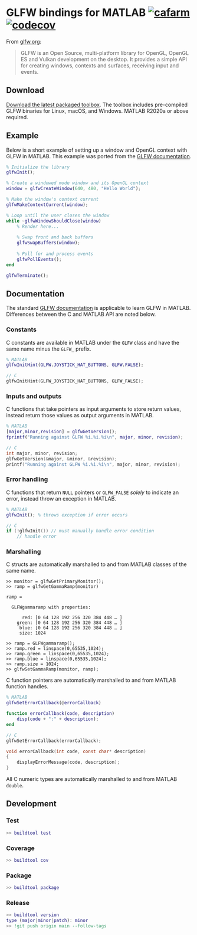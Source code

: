 # GLFW bindings for MATLAB [![cafarm](https://circleci.com/gh/cafarm/matlab-glfw.svg?style=svg)](https://app.circleci.com/pipelines/github/cafarm/matlab-glfw) [![codecov](https://codecov.io/gh/cafarm/matlab-glfw/branch/main/graph/badge.svg?token=IXB5XNSA10)](https://codecov.io/gh/cafarm/matlab-glfw)
From [glfw.org](https://www.glfw.org):

> GLFW is an Open Source, multi-platform library for OpenGL, OpenGL ES and Vulkan development on the desktop. It provides a simple API for creating windows, contexts and surfaces, receiving input and events.

## Download
[Download the latest packaged toolbox](http://github.com/cafarm/matlab-glfw/releases/latest/download/GLFW.mltbx). The toolbox includes pre-compiled GLFW binaries for Linux, macOS, and Windows. MATLAB R2020a or above required.

## Example
Below is a short example of setting up a window and OpenGL context with GLFW in MATLAB. This example was ported from the [GLFW documentation](https://www.glfw.org/documentation.html).
```matlab
% Initialize the library
glfwInit();

% Create a windowed mode window and its OpenGL context
window = glfwCreateWindow(640, 480, "Hello World");

% Make the window's context current
glfwMakeContextCurrent(window);

% Loop until the user closes the window
while ~glfwWindowShouldClose(window)
    % Render here...
    
    % Swap front and back buffers
    glfwSwapBuffers(window);
    
    % Poll for and process events
    glfwPollEvents();
end

glfwTerminate();
```

## Documentation
The standard [GLFW documentation](https://www.glfw.org/docs/latest/) is applicable to learn GLFW in MATLAB. Differences between the C and MATLAB API are noted below.

### Constants
C constants are available in MATLAB under the `GLFW` class and have the same name minus the `GLFW_` prefix.

```matlab
% MATLAB
glfwInitHint(GLFW.JOYSTICK_HAT_BUTTONS, GLFW.FALSE);
```

```c
// C
glfwInitHint(GLFW_JOYSTICK_HAT_BUTTONS, GLFW_FALSE);
```

### Inputs and outputs
C functions that take pointers as input arguments to store return values, instead return those values as output arguments in MATLAB.

```matlab
% MATLAB
[major,minor,revision] = glfwGetVersion();
fprintf("Running against GLFW %i.%i.%i\n", major, minor, revision);
```

```c
// C
int major, minor, revision;
glfwGetVersion(&major, &minor, &revision);
printf("Running against GLFW %i.%i.%i\n", major, minor, revision);
```

### Error handling
C functions that return `NULL` pointers or `GLFW_FALSE` *solely* to indicate an error, instead throw an exception in MATLAB.

```matlab
% MATLAB
glfwInit(); % throws exception if error occurs
```

```c
// C
if (!glfwInit()) // must manually handle error condition
    // handle error
```

### Marshalling
C structs are automatically marshalled to and from MATLAB classes of the same name.

```
>> monitor = glfwGetPrimaryMonitor();
>> ramp = glfwGetGammaRamp(monitor)

ramp = 

  GLFWgammaramp with properties:

      red: [0 64 128 192 256 320 384 448 … ]
    green: [0 64 128 192 256 320 384 448 … ]
     blue: [0 64 128 192 256 320 384 448 … ]
     size: 1024

>> ramp = GLFWgammaramp();
>> ramp.red = linspace(0,65535,1024);
>> ramp.green = linspace(0,65535,1024);
>> ramp.blue = linspace(0,65535,1024);
>> ramp.size = 1024;
>> glfwSetGammaRamp(monitor, ramp);
```

C function pointers are automatically marshalled to and from MATLAB function handles.

```matlab
% MATLAB
glfwSetErrorCallback(@errorCallback)

function errorCallback(code, description)
    disp(code + ":" + description);
end
```

```c
// C
glfwSetErrorCallback(errorCallback);

void errorCallback(int code, const char* description)
{
    displayErrorMessage(code, description);
}
```

All C numeric types are automatically marshalled to and from MATLAB `double`.

## Development
### Test
```matlab
>> buildtool test
```

### Coverage
```matlab
>> buildtool cov
```

### Package
```matlab
>> buildtool package
```

### Release
```matlab
>> buildtool version
type (major|minor|patch): minor
>> !git push origin main --follow-tags
```